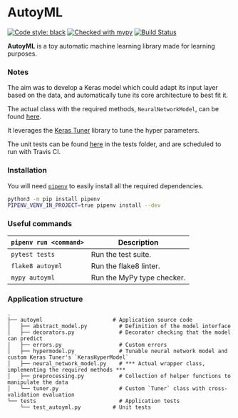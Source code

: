 # AutoyML

[![Code style: black](https://img.shields.io/badge/code%20style-black-000000.svg)](https://github.com/psf/black)
[![Checked with mypy](http://www.mypy-lang.org/static/mypy_badge.svg)](http://mypy-lang.org/)
[![Build Status](https://travis-ci.com/prouhard/autoyml-homework.svg?token=kyCztgpxTDJaAsiPLynz&branch=master)](https://travis-ci.com/prouhard/autoyml-homework)

**AutoyML** is a toy automatic machine learning library made for learning purposes.

### Notes

The aim was to develop a Keras model which could adapt its input layer based on the data, and automatically tune its core architecture to best fit it.

The actual class with the required methods, `NeuralNetworkModel`, can be found [here](autoyml/neural_network_model.py).

It leverages the [Keras Tuner](https://keras-team.github.io/keras-tuner/) library to tune the hyper parameters.

The unit tests can be found [here](tests/test_autoyml.py) in the tests folder, and are scheduled to run with Travis CI.

### Installation

You will need [`pipenv`](https://github.com/pypa/pipenv) to easily install all the required dependencies.

```bash
python3 -m pip install pipenv
PIPENV_VENV_IN_PROJECT=true pipenv install --dev
```

### Useful commands

| `pipenv run <command>` | Description                |
| ---------------------- | -------------------------- |
| `pytest tests`         | Run the test suite.        |
| `flake8 autoyml`       | Run the flake8 linter.     |
| `mypy autoyml`         | Run the MyPy type checker. |

### Application structure

```
.
├── autoyml                      # Application source code
│   ├── abstract_model.py          # Definition of the model interface
│   ├── decorators.py              # Decorator checking that the model can predict
│   ├── errors.py                  # Custom errors
│   ├── hypermodel.py              # Tunable neural network model and custom Keras Tuner's `KerasHyperModel`
│   ├── neural_network_model.py    # *** Actual wrapper class, implementing the required methods ***
│   ├── preprocessing.py           # Collection of helper functions to manipulate the data
│   └── tuner.py                   # Custom `Tuner` class with cross-validation evaluation
└── tests                          # Application tests
    └── test_autoyml.py          # Unit tests

```
